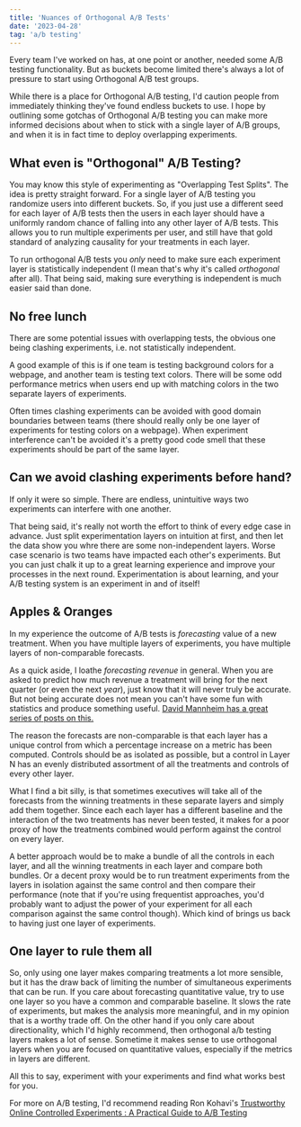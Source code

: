 ```yaml
---
title: 'Nuances of Orthogonal A/B Tests'
date: '2023-04-28'
tag: 'a/b testing'
---
```


Every team I've worked on has, at one point or another, needed some A/B testing functionality. But as buckets become limited there's always a lot of pressure to start using Orthogonal A/B test groups.

While there is a place for Orthogonal A/B testing, I'd caution people from immediately thinking they've found endless buckets to use. I hope by outlining some gotchas of Orthogonal A/B testing you can make more informed decisions about when to stick with a single layer of A/B groups, and when it is in fact time to deploy overlapping experiments.

## What even is "Orthogonal" A/B Testing?

You may know this style of experimenting as "Overlapping Test Splits". The idea is pretty straight forward. For a single layer of A/B testing you randomize users into different buckets. So, if you just use a different seed for each layer of A/B tests then the users in each layer should have a uniformly random chance of falling into any other layer of A/B tests. This allows you to run multiple experiments per user, and still have that gold standard of analyzing causality for your treatments in each layer.

To run orthogonal A/B tests you _only_ need to make sure each experiment layer is statistically independent (I mean that's why it's called _orthogonal_ after all). That being said, making sure everything is independent is much easier said than done.


## No free lunch

There are some potential issues with overlapping tests, the obvious one being clashing experiments, i.e. not statistically independent. 

A good example of this is if one team is testing background colors for a webpage, and another team is testing text colors. There will be some odd performance metrics when users end up with matching colors in the two separate layers of experiments.

Often times clashing experiments can be avoided with good domain boundaries between teams (there should really only be one layer of experiments for testing colors on a webpage). When experiment interference can't be avoided it's a pretty good code smell that these experiments should be part of the same layer. 

## Can we avoid clashing experiments before hand?

If only it were so simple. There are endless, unintuitive ways two experiments can interfere with one another. 

That being said, it's really not worth the effort to think of every edge case in advance. Just split experimentation layers on intuition at first, and then let the data show you whre there are some non-independent layers. Worse case scenario is two teams have impacted each other's experiments. But you can just chalk it up to a great learning experience and improve your processes in the next round. Experimentation is about learning, and your A/B testing system is an experiment in and of itself!

## Apples & Oranges

In my experience the outcome of A/B tests is _forecasting_ value of a new treatment. When you have multiple layers of experiments, you have multiple layers of non-comparable forecasts.

As a quick aside, I loathe _forecasting revenue_ in general. When you are asked to predict how much revenue a treatment will bring for the next quarter (or even the next _year_), just know that it will never truly be accurate. But not being accurate does not mean you can't have some fun with statistics and produce something useful. [David Mannheim has a great series of posts on this.](https://www.linkedin.com/pulse/you-cant-accurately-attribute-nor-forecast-revenue-heres-mannheim/)

The reason the forecasts are non-comparable is that each layer has a unique control from which a percentage increase on a metric has been computed. Controls should be as isolated as possible, but a control in Layer N has an evenly distributed assortment of all the treatments and controls of every other layer. 

What I find a bit silly, is that sometimes executives will take all of the forecasts from the winning treatments in these separate layers and simply add them together. Since each each layer has a different baseline and the interaction of the two treatments has never been tested, it makes for a poor proxy of how the treatments combined would perform against the control on every layer.

A better approach would be to make a bundle of all the controls in each layer, and all the winning treatments in each layer and compare both bundles. Or a decent proxy would be to run treatment experiments from the layers in isolation against the same control and then compare their performance (note that if you're using frequentist approaches, you'd probably want to adjust the power of your experiment for all each comparison against the same control though). Which kind of brings us back to having just one layer of experiments.

## One layer to rule them all

So, only using one layer makes comparing treatments a lot more sensible, but it has the draw back of limiting the number of simultaneous experiments that can be run. If you care about forecasting quantitative value, try to use one layer so you have a common and comparable baseline. It slows the rate of experiments, but makes the analysis more meaningful, and in my opinion that is a worthy trade off. On the other hand if you only care about directionality, which I'd highly recommend, then orthogonal a/b testing layers makes a lot of sense. Sometime it makes sense to use orthogonal layers when you are focused on quantitative values, especially if the metrics in layers are different.

All this to say, experiment with your experiments and find what works best for you.

For more on A/B testing, I'd recommend reading Ron Kohavi's [Trustworthy Online Controlled Experiments : A Practical Guide to A/B Testing](https://experimentguide.com/)